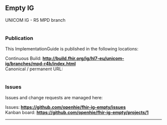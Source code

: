 Empty IG
---
UNICOM IG - R5 MPD branch
<br> </br>
###
### Publication
This ImplementationGuide is published in the following locations:

Continuous Build: __http://build.fhir.org/ig/hl7-eu/unicom-ig/branches/mpd-r4b/index.html__  
Canonical / permanent URL: 
<br> </br>

### Issues
Issues and change requests are managed here:  

Issues:  __https://github.com/openhie/fhir-ig-empty/issues__  
Kanban board:  __https://github.com/openhie/fhir-ig-empty/projects/1__  

---
